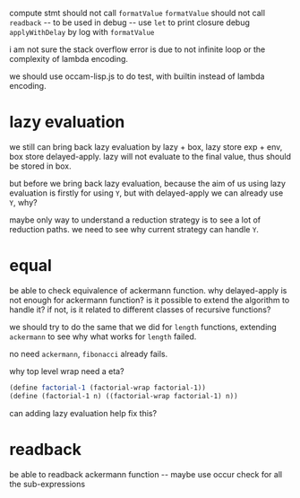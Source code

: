 compute stmt should not call `formatValue`
`formatValue` should not call `readback` -- to be used in debug -- use `let` to print closure
debug `applyWithDelay` by log with `formatValue`

i am not sure the stack overflow error
is due to not infinite loop
or the complexity of lambda encoding.

we should use occam-lisp.js to do test,
with builtin instead of lambda encoding.

# lazy evaluation

we still can bring back lazy evaluation by lazy + box,
lazy store exp + env, box store delayed-apply.
lazy will not evaluate to the final value,
thus should be stored in box.

but before we bring back lazy evaluation,
because the aim of us using lazy evaluation is firstly
for using `Y`, but with delayed-apply we can already use `Y`,
why?

maybe only way to understand a reduction strategy
is to see a lot of reduction paths.
we need to see why current strategy can handle `Y`.

# equal

be able to check equivalence of ackermann function.
why delayed-apply is not enough for ackermann function?
is it possible to extend the algorithm to handle it?
if not, is it related to different classes of recursive functions?

we should try to do the same that we did for `length` functions,
extending `ackermann` to see why what works for `length` failed.

no need `ackermann`, `fibonacci` already fails.

why top level wrap need a eta?

```scheme
(define factorial-1 (factorial-wrap factorial-1))
(define (factorial-1 n) ((factorial-wrap factorial-1) n))
```

can adding lazy evaluation help fix this?

# readback

be able to readback ackermann function -- maybe use occur check for all the sub-expressions
